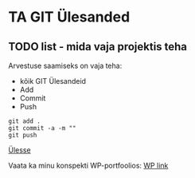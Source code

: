 # TA GIT Ülesanded
<a name="readme-top"></a>
## TODO list - mida vaja projektis teha
Arvestuse saamiseks on vaja teha:
* kõik GIT Ülesandeid
* Add
* Commit
* Push

```
git add .
git commit -a -m ""
git push
```
<a href="#readme-top">Ülesse</a>

Vaata ka minu konspekti WP-portfoolios:
<a href="https://nicolegulojan24.thkit.ee/wp/" target="_blank">WP link</a>
